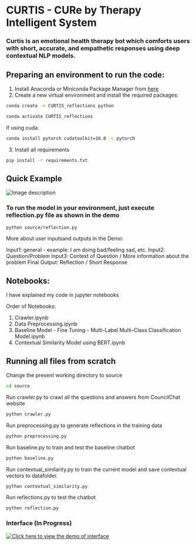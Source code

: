 # CURTIS - CURe by Therapy Intelligent System

### Curtis is an emotional health therapy bot which comforts users with short, accurate, and empathetic responses using deep contextual NLP models.

## Preparing an environment to run the code:

1. Install Anaconda or Miniconda Package Manager from [here](https://www.anaconda.com/products/individual)
2. Create a new virtual environment and install the required packages:
```bash
conda create -n CURTIS_reflections python
```
```bash
conda activate CURTIS_reflections
```
If using cuda:
```bash
conda install pytorch cudatoolkit=10.0 -c pytorch
```
3. Install all requirements
```bash
pip install -r requirements.txt 
```
## Quick Example 

![Image description](https://github.com/kaushikData/Reflection-Predictor-Youper/blob/master/demo/Demo-Example.png)

### To run the model in your environment, just execute reflection.py file as shown in the demo
```bash
python source/reflection.py
```
More about user inputsand outputs in the Demo:

Input1: general - example: I am doing bad/feeling sad, etc.
Input2: Question/Problem
Input3: Context of Question / More information about the problem
Final Output: Reflection / Short Response

## Notebooks:

I have explained my code in jupyter notebooks

Order of Notebooks:
1. Crawler.ipynb
2. Data Preprocessing.ipynb
3. Baseline Model - Fine Tuning - Multi-Label Multi-Class Classification Model.ipynb
4. Contextual Similarity Model using BERT.ipynb

## Running all files from scratch

Change the present working directory to source
```bash
cd source
```
Run crawler.py to crawl all the questions and answers from CouncilChat website

```bash
python crawler.py
```
Run preprocessing.py to generate reflections in the training data
```bash
python preprocessing.py
```
Run baseline.py to train and test the baseline chatbot
```bash
python baseline.py
```
Run contextual_similarity.py to train the current model and save contextual vectors to datafolder.

```bash
python contextual_similarity.py
```
Run reflections.py to test the chatbot
```bash
python reflection.py
```
### Interface (In Progress)

[![Click here to view the demo of interface](https://www.youtube.com/watch?v=CTroNoxClQs)](https://www.youtube.com/watch?v=CTroNoxClQs)